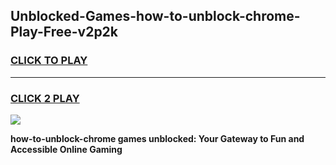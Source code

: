 
## Unblocked-Games-how-to-unblock-chrome-Play-Free-v2p2k
<h3>
<a href="https://premium76.site?title=how-to-unblock-chrome&ref=20M">CLICK TO PLAY</a></h3>
<hr>

<h3>
<a href="https://premium76.site?title=how-to-unblock-chrome&ref=20M">CLICK 2 PLAY</a>
  
</h3>

<a href="https://premium76.site?title=how-to-unblock-chrome&ref=19M"><img src="https://clearcache.store/games.png"></a>


**how-to-unblock-chrome games unblocked: Your Gateway to Fun and Accessible Online Gaming**
